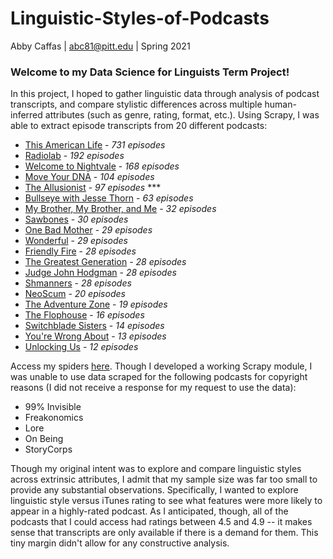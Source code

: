 # Linguistic-Styles-of-Podcasts
Abby Caffas  |  abc81@pitt.edu  |  Spring 2021

### Welcome to my Data Science for Linguists Term Project! 
In this project, I hoped to gather linguistic data through analysis of podcast transcripts, and compare stylistic differences across multiple human-inferred attributes (such as genre, rating, format, etc.).  Using Scrapy, I was able to extract episode transcripts from 20 different podcasts:
- [This American Life](https://www.thisamericanlife.org/archive) - _731 episodes_
- [Radiolab](https://www.wnycstudios.org/podcasts/radiolab) - _192 episodes_
- [Welcome to Nightvale](http://www.nightvalepresents.com/transcripts) - _168 episodes_
- [Move Your DNA](https://www.nutritiousmovement.com/category/podcast-transcripts/) - _104 episodes_
- [The Allusionist](https://www.theallusionist.org/transcripts) - _97 episodes_  ***
- [Bullseye with Jesse Thorn](https://maximumfun.org/transcripts/) - _63 episodes_
- [My Brother, My Brother, and Me](https://maximumfun.org/transcripts/) - _32 episodes_
- [Sawbones](https://maximumfun.org/transcripts/) - _30 episodes_
- [One Bad Mother](https://maximumfun.org/transcripts/) - _29 episodes_
- [Wonderful](https://maximumfun.org/transcripts/) - _29 episodes_
- [Friendly Fire](https://maximumfun.org/transcripts/) - _28 episodes_
- [The Greatest Generation](https://maximumfun.org/transcripts/) - _28 episodes_
- [Judge John Hodgman](https://maximumfun.org/transcripts/) - _28 episodes_
- [Shmanners](https://maximumfun.org/transcripts/) - _28 episodes_
- [NeoScum](https://neoscum.com/transcriptions) - _20 episodes_
- [The Adventure Zone](https://maximumfun.org/transcripts/) - _19 episodes_
- [The Flophouse](https://maximumfun.org/transcripts/) - _16 episodes_
- [Switchblade Sisters](https://maximumfun.org/transcripts/) - _14 episodes_
- [You're Wrong About](https://www.buzzsprout.com/1112270) - _13 episodes_
- [Unlocking Us](https://brenebrown.com/unlockingus/) - _12 episodes_

Access my spiders [here](https://github.com/Data-Science-for-Linguists-2021/Linguistic-Styles-of-Podcasts/tree/main/spiders).
Though I developed a working Scrapy module, I was unable to use data scraped for the following podcasts for copyright reasons (I did not receive a response for my request to use the data):
- 99% Invisible
- Freakonomics
- Lore
- On Being
- StoryCorps


Though my original intent was to explore and compare linguistic styles across extrinsic attributes, I admit that my sample size was far too small to provide any substantial observations.  Specifically, I wanted to explore linguistic style versus iTunes rating to see what features were more likely to appear in a highly-rated podcast.  As I anticipated, though, all of the podcasts that I could access had ratings between 4.5 and 4.9 -- it makes sense that transcripts are only available if there is a demand for them.  This tiny margin didn't allow for any constructive analysis.